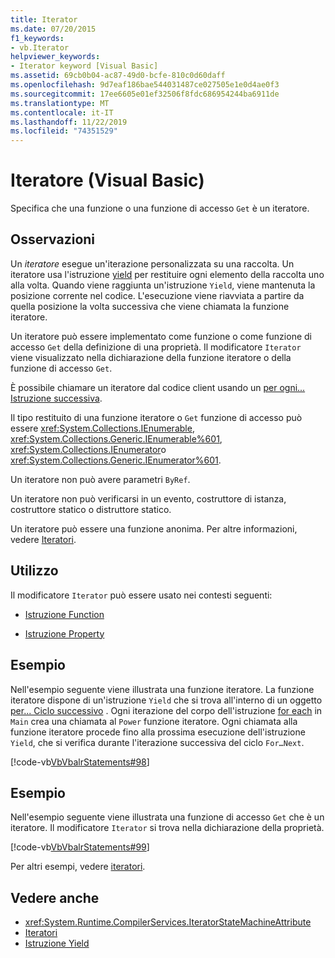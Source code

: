 ```yaml
---
title: Iterator
ms.date: 07/20/2015
f1_keywords:
- vb.Iterator
helpviewer_keywords:
- Iterator keyword [Visual Basic]
ms.assetid: 69cb0b04-ac87-49d0-bcfe-810c0d60daff
ms.openlocfilehash: 9d7eaf186bae544031487ce027505e1e0d4ae0f3
ms.sourcegitcommit: 17ee6605e01ef32506f8fdc686954244ba6911de
ms.translationtype: MT
ms.contentlocale: it-IT
ms.lasthandoff: 11/22/2019
ms.locfileid: "74351529"
---
```

# <a name="iterator-visual-basic"></a>Iteratore (Visual Basic)
Specifica che una funzione o una funzione di accesso `Get` è un iteratore.  
  
## <a name="remarks"></a>Osservazioni  
 Un *iteratore* esegue un'iterazione personalizzata su una raccolta. Un iteratore usa l'istruzione [yield](../../../visual-basic/language-reference/statements/yield-statement.md) per restituire ogni elemento della raccolta uno alla volta. Quando viene raggiunta un'istruzione `Yield`, viene mantenuta la posizione corrente nel codice. L'esecuzione viene riavviata a partire da quella posizione la volta successiva che viene chiamata la funzione iteratore.  
  
 Un iteratore può essere implementato come funzione o come funzione di accesso `Get` della definizione di una proprietà. Il modificatore `Iterator` viene visualizzato nella dichiarazione della funzione iteratore o della funzione di accesso `Get`.  
  
 È possibile chiamare un iteratore dal codice client usando un [per ogni... Istruzione successiva](../../../visual-basic/language-reference/statements/for-each-next-statement.md).  
  
 Il tipo restituito di una funzione iteratore o `Get` funzione di accesso può essere <xref:System.Collections.IEnumerable>, <xref:System.Collections.Generic.IEnumerable%601>, <xref:System.Collections.IEnumerator>o <xref:System.Collections.Generic.IEnumerator%601>.  
  
 Un iteratore non può avere parametri `ByRef`.  
  
 Un iteratore non può verificarsi in un evento, costruttore di istanza, costruttore statico o distruttore statico.  
  
 Un iteratore può essere una funzione anonima. Per altre informazioni, vedere [Iteratori](../../programming-guide/concepts/iterators.md).  
  
## <a name="usage"></a>Utilizzo  
 Il modificatore `Iterator` può essere usato nei contesti seguenti:  
  
- [Istruzione Function](../../../visual-basic/language-reference/statements/function-statement.md)  
  
- [Istruzione Property](../../../visual-basic/language-reference/statements/property-statement.md)  
  
## <a name="example"></a>Esempio  
 Nell'esempio seguente viene illustrata una funzione iteratore. La funzione iteratore dispone di un'istruzione `Yield` che si trova all'interno di un oggetto [per... Ciclo successivo](../../../visual-basic/language-reference/statements/for-next-statement.md) . Ogni iterazione del corpo dell'istruzione [for each](../../../visual-basic/language-reference/statements/for-each-next-statement.md) in `Main` crea una chiamata al `Power` funzione iteratore. Ogni chiamata alla funzione iteratore procede fino alla prossima esecuzione dell'istruzione `Yield`, che si verifica durante l'iterazione successiva del ciclo `For…Next`.  
  
 [!code-vb[VbVbalrStatements#98](~/samples/snippets/visualbasic/VS_Snippets_VBCSharp/VbVbalrStatements/VB/Class2.vb#98)]  
  
## <a name="example"></a>Esempio  
 Nell'esempio seguente viene illustrata una funzione di accesso `Get` che è un iteratore. Il modificatore `Iterator` si trova nella dichiarazione della proprietà.  
  
 [!code-vb[VbVbalrStatements#99](~/samples/snippets/visualbasic/VS_Snippets_VBCSharp/VbVbalrStatements/VB/Class2.vb#99)]  
  
 Per altri esempi, vedere [iteratori](../../programming-guide/concepts/iterators.md).  
  
## <a name="see-also"></a>Vedere anche

- <xref:System.Runtime.CompilerServices.IteratorStateMachineAttribute>
- [Iteratori](../../programming-guide/concepts/iterators.md)
- [Istruzione Yield](../../../visual-basic/language-reference/statements/yield-statement.md)
